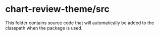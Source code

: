 # chart-review-theme/src

This folder contains source code that will automatically be added to the classpath when
the package is used.
